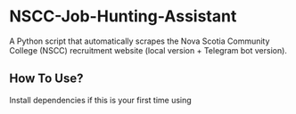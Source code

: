 # NSCC-Job-Hunting-Assistant
A Python script that automatically scrapes the Nova Scotia Community College (NSCC) recruitment website (local version + Telegram bot version).

## How To Use?
Install dependencies if this is your first time using
